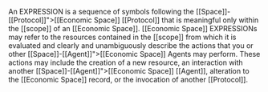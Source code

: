 An EXPRESSION is a sequence of symbols following the [[Space]]-[[Protocol]]">[[Economic Space]] [[Protocol]] that is meaningful only within the [[scope]] of an [[Economic Space]]. [[Economic Space]] EXPRESSIONs may refer to the resources contained in the [[scope]] from which it is evaluated and clearly and unambiguously describe the actions that you or other [[Space]]-[[Agent]]">[[Economic Space]] Agents may perform. These actions may include the creation of a new resource, an interaction with another [[Space]]-[[Agent]]">[[Economic Space]] [[Agent]], alteration to the [[Economic Space]] record, or the invocation of another [[Protocol]].